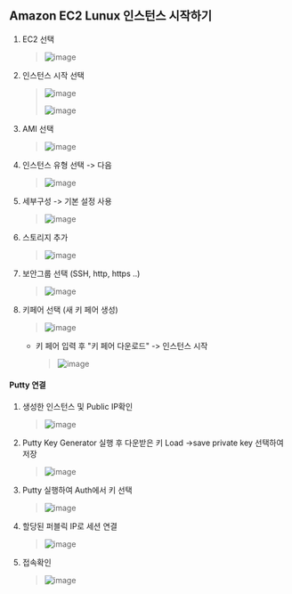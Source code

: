 ## Amazon EC2 Lunux 인스턴스 시작하기

1. EC2 선택

   > ![image](images/ec2_instance_1.png)

2. 인스턴스 시작 선택

   > ![image](images/ec2_instance_2.png)
   >
   > ![image](images/ec2_instance_3.png)

3. AMI 선택

   > ![image](images/ec2_instance_4.png)

4. 인스턴스 유형 선택 -> 다음

   > ![image](images/ec2_instance_5.png)

5. 세부구성 -> 기본 설정 사용

   > ![image](images/ec2_instance_6.png)

6. 스토리지 추가

   > ![image](images/ec2_instance_7.png)

7. 보안그룹 선택 (SSH, http, https ..)

   > ![image](images/ec2_instance_8.png)

8. 키페어 선택 (새 키 페어 생성)

   > ![image](images/ec2_instance_9.png)

   * 키 페어 입력 후 "키 페어 다운로드" -> 인스턴스 시작

     > ![image](images/ec2_instance_10.png)

   



#### Putty 연결

1. 생성한 인스턴스 및 Public IP확인

   > ![image](images/ec2_instance_11.png)

2. Putty Key Generator 실행 후 다운받은 키 Load ->save private key 선택하여 저장

   > ![image](images/ec2_instance_12.png)

3. Putty 실행하여 Auth에서 키 선택

   > ![image](images/ec2_instance_13.png)

4. 할당된 퍼블릭 IP로 세션 연결

   > ![image](images/ec2_instance_14.png)

5. 접속확인

   > ![image](images/ec2_instance_15.png)
